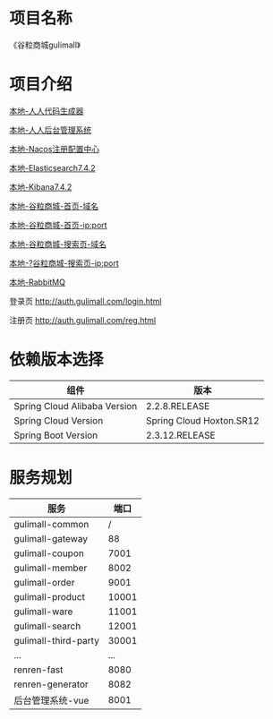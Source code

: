 # 项目名称

《谷粒商城gulimall》

# 项目介绍

[本地-人人代码生成器](http://127.0.0.1:8082/#generator.html)

[本地-人人后台管理系统](http://localhost:8001/#/login)

[本地-Nacos注册配置中心](http://127.0.0.1:8848/nacos/#/login)

[本地-Elasticsearch7.4.2](http://127.0.0.1:9200/)

[本地-Kibana7.4.2](http://localhost:5601/app/kibana#/home?_g=())

[本地-谷粒商城-首页-域名](http://gulimall.com/)

[本地-谷粒商城-首页-ip:port](http://127.0.0.1:10001/#)

[本地-谷粒商城-搜索页-域名](http://search.gulimall.com/)

[本地-?谷粒商城-搜索页-ip:port](http://127.0.0.1:12001/list.html)

[本地-RabbitMQ](http://127.0.0.1:15672/)


登录页 http://auth.gulimall.com/login.html

注册页 http://auth.gulimall.com/reg.html 


# 依赖版本选择

| 组件                           | 版本                       |
|------------------------------|--------------------------|
| Spring Cloud Alibaba Version | 2.2.8.RELEASE            |
| Spring Cloud Version         | Spring Cloud Hoxton.SR12 |
| Spring Boot Version          | 2.3.12.RELEASE           |

# 服务规划

| 服务                   | 端口    |
|----------------------|-------|
| gulimall-common      | /     |
| gulimall-gateway     | 88    |
| gulimall-coupon      | 7001  |
| gulimall-member      | 8002  |
| gulimall-order       | 9001  |
| gulimall-product     | 10001 |
| gulimall-ware        | 11001 |
| gulimall-search      | 12001 |
| gulimall-third-party | 30001 |
| ...                  | ...   |
| renren-fast          | 8080  |
| renren-generator     | 8082  |
| 后台管理系统-vue           | 8001  |

